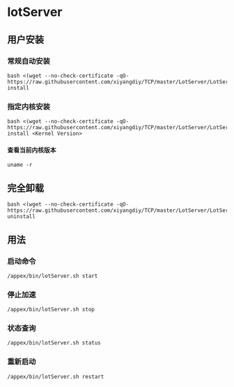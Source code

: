 # lotServer


## 用户安装
### 常规自动安装
```
bash <(wget --no-check-certificate -qO- https://raw.githubusercontent.com/xiyangdiy/TCP/master/LotServer/LotServer.sh) install
```

### 指定内核安装
```
bash <(wget --no-check-certificate -qO- https://raw.githubusercontent.com/xiyangdiy/TCP/master/LotServer/LotServer.sh) install <Kernel Version>
```
#### 查看当前内核版本
```
uname -r
```

## 完全卸载
```
bash <(wget --no-check-certificate -qO- https://raw.githubusercontent.com/xiyangdiy/TCP/master/LotServer/LotServer.sh) uninstall
```

## 用法
### 启动命令 
```
/appex/bin/lotServer.sh start
```
### 停止加速
```
/appex/bin/lotServer.sh stop
```
### 状态查询
```
/appex/bin/lotServer.sh status
```
### 重新启动
```
/appex/bin/lotServer.sh restart
```

  
